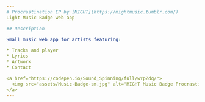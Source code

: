 ```yaml
---
# Procrastination EP by [MIGHT](https://mightmusic.tumblr.com/)
Light Music Badge web app

## Description

Small music web app for artists featuring:

* Tracks and player
* Lyrics
* Artwork
* Contact

<a href="https://codepen.io/Sound_Spinning/full/wYpZdq/">
  <img src="assets/Music-Badge-sm.jpg" alt="MIGHT Music Badge Procrastination">
</a>
---
```

